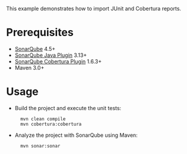 This example demonstrates how to import JUnit and Cobertura reports.

Prerequisites
=============
* [SonarQube](http://www.sonarqube.org/downloads/) 4.5+
* [SonarQube Java Plugin](http://docs.sonarqube.org/display/PLUG/Java+Plugin) 3.13+
* [SonarQube Cobertura Plugin](http://docs.sonarqube.org/display/PLUG/Cobertura+Plugin) 1.6.3+
* Maven 3.0+

Usage
=====
* Build the project and execute the unit tests:

        mvn clean compile
		mvn cobertura:cobertura

* Analyze the project with SonarQube using Maven:

        mvn sonar:sonar
